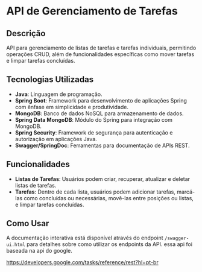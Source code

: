 # API de Gerenciamento de Tarefas

## Descrição
API para gerenciamento de listas de tarefas e tarefas individuais, permitindo operações CRUD, além de funcionalidades específicas como mover tarefas e limpar tarefas concluídas.

## Tecnologias Utilizadas
- **Java**: Linguagem de programação.
- **Spring Boot**: Framework para desenvolvimento de aplicações Spring com ênfase em simplicidade e produtividade.
- **MongoDB**: Banco de dados NoSQL para armazenamento de dados.
- **Spring Data MongoDB**: Módulo do Spring para integração com MongoDB.
- **Spring Security**: Framework de segurança para autenticação e autorização em aplicações Java.
- **Swagger/SpringDoc**: Ferramentas para documentação de APIs REST.

## Funcionalidades
- **Listas de Tarefas**: Usuários podem criar, recuperar, atualizar e deletar listas de tarefas.
- **Tarefas**: Dentro de cada lista, usuários podem adicionar tarefas, marcá-las como concluídas ou necessárias, movê-las entre posições ou listas, e limpar tarefas concluídas.

## Como Usar
A documentação interativa está disponível através do endpoint `/swagger-ui.html` para detalhes sobre como utilizar os endpoints da API.
essa api foi baseada na api do google.

https://developers.google.com/tasks/reference/rest?hl=pt-br